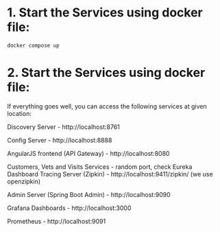 # 1. Start the Services using docker file: 

    docker compose up

# 2. Start the Services using docker file: 

  If everything goes well, you can access the following services at given location:

  Discovery Server - http://localhost:8761  

  Config Server - http://localhost:8888  

  AngularJS frontend (API Gateway) - http://localhost:8080  

  Customers, Vets and Visits Services - random port, check Eureka Dashboard
  Tracing Server (Zipkin) - http://localhost:9411/zipkin/ (we use openzipkin)  

  Admin Server (Spring Boot Admin) - http://localhost:9090  

  Grafana Dashboards - http://localhost:3000  

  Prometheus - http://localhost:9091  
  